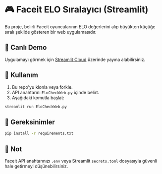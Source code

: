# 🎮 Faceit ELO Sıralayıcı (Streamlit)

Bu proje, belirli Faceit oyuncularının ELO değerlerini alıp büyükten küçüğe sıralı şekilde gösteren bir web uygulamasıdır.

## 🔗 Canlı Demo
Uygulamayı görmek için [Streamlit Cloud](https://streamlit.io/cloud) üzerinde yayına alabilirsiniz.

## 🚀 Kullanım
1. Bu repo'yu klonla veya forkle.
2. API anahtarını `EloCheckWeb.py` içinde belirt.
3. Aşağıdaki komutla başlat:
```bash
streamlit run EloCheckWeb.py
```

## 🧾 Gereksinimler
```bash
pip install -r requirements.txt
```

## 📌 Not
Faceit API anahtarınızı `.env` veya Streamlit `secrets.toml` dosyasıyla güvenli hale getirmeyi düşünebilirsiniz.
